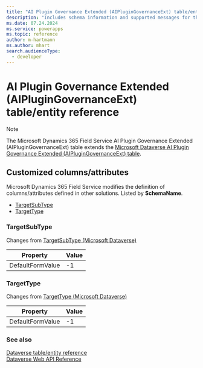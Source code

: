 ```yaml
---
title: "AI Plugin Governance Extended (AIPluginGovernanceExt) table/entity reference (Microsoft Dynamics 365 Field Service)"
description: "Includes schema information and supported messages for the AI Plugin Governance Extended (AIPluginGovernanceExt) table/entity with Microsoft Dynamics 365 Field Service."
ms.date: 07.24.2024
ms.service: powerapps
ms.topic: reference
author: m-hartmann
ms.author: mhart
search.audienceType: 
  - developer
---
```


# AI Plugin Governance Extended (AIPluginGovernanceExt) table/entity reference



> [!NOTE]
> The Microsoft Dynamics 365 Field Service AI Plugin Governance Extended (AIPluginGovernanceExt) table extends the [Microsoft Dataverse AI Plugin Governance Extended (AIPluginGovernanceExt) table](/power-apps/developer/data-platform/reference/entities/aiplugingovernanceext).



## Customized columns/attributes

Microsoft Dynamics 365 Field Service modifies the definition of columns/attributes defined in other solutions. Listed by **SchemaName**.

- [TargetSubType](#BKMK_TargetSubType)
- [TargetType](#BKMK_TargetType)

### <a name="BKMK_TargetSubType"></a> TargetSubType

Changes from [TargetSubType (Microsoft Dataverse)](/power-apps/developer/data-platform/reference/entities/aiplugingovernanceext#BKMK_TargetSubType)

|Property|Value|
|---|---|
|DefaultFormValue|-1|


### <a name="BKMK_TargetType"></a> TargetType

Changes from [TargetType (Microsoft Dataverse)](/power-apps/developer/data-platform/reference/entities/aiplugingovernanceext#BKMK_TargetType)

|Property|Value|
|---|---|
|DefaultFormValue|-1|




### See also

[Dataverse table/entity reference](../about-entity-reference.md)  
[Dataverse Web API Reference](/power-apps/developer/data-platform/webapi/reference/about)   

